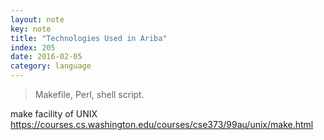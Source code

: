 ```yaml
---
layout: note
key: note
title: "Technologies Used in Ariba"
index: 205
date: 2016-02-05
category: language
---
```


> Makefile, Perl, shell script.

make facility of UNIX
https://courses.cs.washington.edu/courses/cse373/99au/unix/make.html
